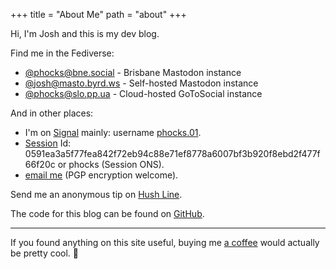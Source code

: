 +++
title = "About Me"
path = "about"
+++

Hi, I'm Josh and this is my dev blog.

Find me in the Fediverse:

* [@phocks@bne.social](https://bne.social/@phocks) - Brisbane Mastodon instance
* [@josh@masto.byrd.ws](https://masto.byrd.ws/@josh) - Self-hosted Mastodon instance
* [@phocks@slo.pp.ua](https://slo.pp.ua/@phocks) - Cloud-hosted GoToSocial instance

And in other places:

* I'm on [Signal](https://www.signal.org/) mainly: username [phocks.01](https://signal.me/#eu/Kn_j6sdF_YgSJKq2iak1Iiyug6j6xq1evhxLTxD4MZydZ6L_r-pJr4rEdtGtRmtG).
* [Session](https://getsession.org/) Id: 0591ea3a5f77fea842f72eb94c88e71ef8778a6007bf3b920f8ebd2f477f66f20c or phocks (Session ONS).
* [email me](https://keys.mailvelope.com/pks/lookup?op=get&search=byrd.joshua@proton.me) (PGP encryption welcome).

Send me an anonymous tip on [Hush Line](https://tips.hushline.app/to/phocks).


The code for this blog can be found on [GitHub](https://github.com/phocks/devblog).

---

If you found anything on this site useful, buying me [a coffee](https://ko-fi.com/phocks) would actually be pretty cool. 🦊
